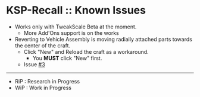 # KSP-Recall :: Known Issues

* Works only with TweakScale Beta at the moment.
	+ More Add'Ons support is on the works
* Reverting to Vehicle Assembly is moving radially attached parts towards the center of the craft.
	+ Click "New" and Reload the craft as a workaround.
		- You **MUST** click "New" first.
	+ Issue [#3](https://github.com/net-lisias-ksp/KSP-Recall/issues/3)

- - -

* RiP : Research in Progress
* WiP : Work in Progress
